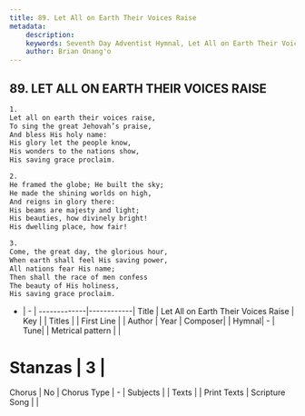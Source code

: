 ```yaml
---
title: 89. Let All on Earth Their Voices Raise
metadata:
    description: 
    keywords: Seventh Day Adventist Hymnal, Let All on Earth Their Voices Raise, , 
    author: Brian Onang'o
---
```



## 89. LET ALL ON EARTH THEIR VOICES RAISE

```txt
1.
Let all on earth their voices raise,
To sing the great Jehovah’s praise,
And bless His holy name:
His glory let the people know,
His wonders to the nations show,
His saving grace proclaim.

2.
He framed the globe; He built the sky;
He made the shining worlds on high,
And reigns in glory there:
His beams are majesty and light;
His beauties, how divinely bright!
His dwelling place, how fair!

3.
Come, the great day, the glorious hour,
When earth shall feel His saving power,
All nations fear His name;
Then shall the race of men confess
The beauty of His holiness,
His saving grace proclaim.
```

- |   -  |
-------------|------------|
Title | Let All on Earth Their Voices Raise |
Key |  |
Titles |  |
First Line |  |
Author | 
Year | 
Composer|  |
Hymnal|  - |
Tune|  |
Metrical pattern | |
# Stanzas | 3 |
Chorus | No |
Chorus Type | - |
Subjects |  |
Texts |  |
Print Texts | 
Scripture Song |  |
  
